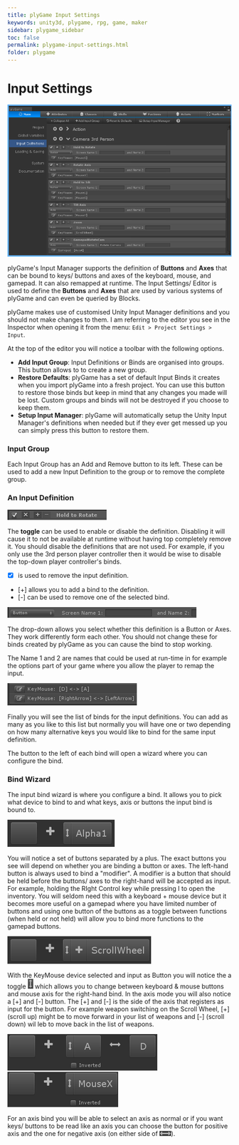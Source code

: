 ```yaml
---
title: plyGame Input Settings
keywords: unity3d, plygame, rpg, game, maker
sidebar: plygame_sidebar
toc: false
permalink: plygame-input-settings.html
folder: plygame
---
```


Input Settings
======================

![](/img/plygame/input/04.png)

plyGame's Input Manager supports the definition of **Buttons** and **Axes** that can be bound to keys/ buttons and axes of the keyboard, mouse, and gamepad. It can also remapped at runtime. The Input Settings/ Editor is used to define the **Buttons** and **Axes** that are used by various systems of plyGame and can even be queried by Blocks.

plyGame makes use of customised Unity Input Manager definitions and you should not make changes to them. I am referring to the editor you see in the Inspector when opening it from the menu: `Edit > Project Settings > Input`.

At the top of the editor you will notice a toolbar with the following options.

- **Add Input Group**: Input Definitions or Binds are organised into groups. This button allows to to create a new group.
- **Restore Defaults**: plyGame has a set of default Input Binds it creates when you import plyGame into a fresh project. You can use this button to restore those binds but keep in mind that any changes you made will be lost. Custom groups and binds will not be destroyed if you choose to keep them.
- **Setup Input Manager**: plyGame will automatically setup the Unity Input Manager's definitions when needed but if they ever get messed up you can simply press this button to restore them.

### Input Group ###

Each Input Group has an Add and Remove button to its left. These can be used to add a new Input Definition to the group or to remove the complete group.

### An Input Definition ###

![](/img/plygame/input/16.png)

The **toggle** can be used to enable or disable the definition. Disabling it will cause it to not be available at runtime without having top completely remove it. You should disable the definitions that are not used. For example, if you only use the 3rd person player controller then it would be wise to disable the top-down player controller's binds.

- [X] is used to remove the input definition.
- [+] allows you to add a bind to the definition.
- [-] can be used to remove one of the selected bind.

![](/img/plygame/input/17.png)

The drop-down allows you select whether this definition is a Button or Axes. They work differently form each other. You should not change these for binds created by plyGame as you can cause the bind to stop working.

The Name 1 and 2 are names that could be used at run-time in for example the options part of your game where you allow the player to remap the input.

![](/img/plygame/input/18.png)

Finally you will see the list of binds for the input definitions. You can add as many as you like to this list but normally you will have one or two depending on how many alternative keys you would like to bind for the same input definition.

The button to the left of each bind will open a wizard where you can configure the bind.

### Bind Wizard ###

The input bind wizard is where you configure a bind. It allows you to pick what device to bind to and what keys, axis or buttons the input bind is bound to.

![](/img/plygame/input/19.png)

You will notice a set of buttons separated by a plus. The exact buttons you see will depend on whether you are binding a button or axes. The left-hand button is always used to bind a "modifier". A modifier is a button that should be held before the buttons/ axes to the right-hand will be accepted as input. For example, holding the RIght Control key while pressing I to open the inventory. You will seldom need this with a keyboard + mouse device but it becomes more useful on a gamepad where you have limited number of buttons and using one button of the buttons as a toggle between functions (when held or not held) will allow you to bind more functions to the gamepad buttons.

![](/img/plygame/input/21.png)

With the KeyMouse device selected and input as Button you will notice the a toggle ![](/img/plygame/input/20.png) which allows you to change between keyboard & mouse buttons and mouse axis for the right-hand bind. In the axis mode you will also notice a [+] and [-] button. The [+] and [-] is the side of the axis that registers as input for the button. For example weapon switching on the Scroll Wheel, [+] (scroll up) might be to move forward in your list of weapons and [-] (scroll down) wil leb to move back in the list of weapons.

![](/img/plygame/input/22.png) ![](/img/plygame/input/23.png)

For an axis bind you will be able to select an axis as normal or if you want keys/ buttons to be read like an axis you can choose the button for positive axis and the one for negative axis (on either side of ![](/img/plygame/input/24.png)).
